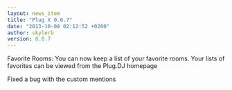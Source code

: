 ```yaml
---
layout: news_item
title: "Plug X 0.0.7"
date: "2013-10-08 02:12:52 +0200"
author: skylerb
version: 0.0.7
---
```


Favorite Rooms: You can now keep a list of your favorite rooms. Your lists of favorites can be viewed from the Plug.DJ homepage

Fixed a bug with the custom mentions